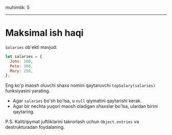muhimlik: 5

---

# Maksimal ish haqi

`Salaries` ob'ekti mavjud:

```js
let salaries = {
  John: 100,
  Pete: 300,
  Mary: 250,
};
```

Eng ko'p maosh oluvchi shaxs nomini qaytaruvchi `topSalary(salaries)` funksiyasini yarating.

- Agar `salaries` bo'sh bo'lsa, u `null` qiymatini qaytarishi kerak.
- Agar bir nechta yuqori maosh oladigan shaxslar bo'lsa, ulardan birini qaytaring.

P.S. Kalit/qiymat juftliklarini takrorlash uchun `Object.entries` va destrukturadan foydalaning.
